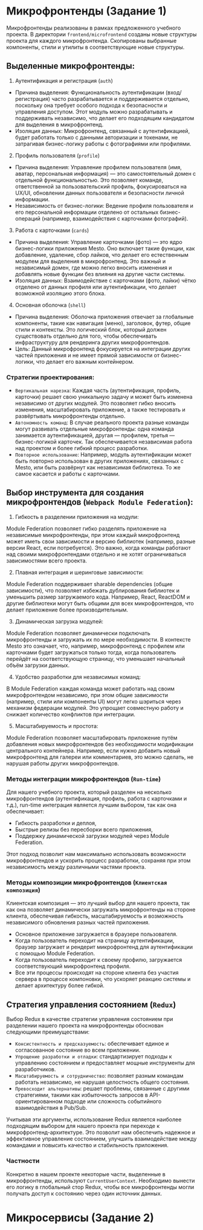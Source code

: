 # Микрофронтенды (Задание 1)

Микрофронтенды реализованы в рамках предложенного учебного проекта. 
В директории `frontend/microfrontend` созданы новые структуры проекта для каждого микрофронтенда.
Скопированы выбранные компоненты, стили и утилиты в соответствующие новые структуры.

## Выделенные микрофронтенды:

1. Аутентификация и регистрация (`auth`)
- Причина выделения: Функциональность аутентификации (вход/регистрация) часто разрабатывается и поддерживается отдельно, 
поскольку она требует особого подхода к безопасности и управления доступом. Этот модуль можно разрабатывать 
и поддерживать независимо, что делает его подходящим кандидатом для выделения в микрофронтенд.
- Изоляция данных: Микрофронтенд, связанный с аутентификацией, будет работать только с данными авторизации и токенами, 
не затрагивая бизнес-логику работы с фотографиями или профилями.
2. Профиль пользователя (`profile`)
- Причина выделения: Управление профилем пользователя (имя, аватар, персональная информация) — это самостоятельный домен с отдельной функциональностью. 
Это позволяет команде, ответственной за пользовательский профиль, фокусироваться на UX/UI, обновлении данных пользователя и безопасности личной информации.
- Независимость от бизнес-логики: Ведение профиля пользователя и его персональной информации отделено от остальных бизнес-операций 
(например, взаимодействия с карточками фотографий).
3. Работа с карточками (`cards`)
- Причина выделения: Управление карточками (фото) — это ядро бизнес-логики приложения Mesto. 
Оно включает такие функции, как добавление, удаление, сбор лайков, что делает его естественным модулем для выделения в микрофронтенд. 
Это важный и независимый домен, где можно легко вносить изменения и добавлять новые функции без влияния на другие части системы.
- Изоляция данных: Взаимодействие с карточками (фото, лайки) чётко отделено от данных профиля или аутентификации, что делает возможной изоляцию этого блока.
4. Основная оболочка (`shell`)
- Причина выделения: Оболочка приложения отвечает за глобальные компоненты, такие как навигация (меню), заголовок, футер, общие стили и контексты. 
Это логический блок, который должен существовать отдельно для того, чтобы обеспечивать инфраструктуру для рендеринга других микрофронтендов.
- Цель: Данный микрофронтенд фокусируется на интеграции других частей приложения и не имеет прямой зависимости от бизнес-логики, что делает его важным контейнером.

### Стратегии проектирования:
- `Вертикальная нарезка`: Каждая часть (аутентификация, профиль, карточки) решает свою уникальную задачу и может быть изменена независимо от других модулей. 
Это позволяет гибко вносить изменения, масштабировать приложение, а также тестировать и развёртывать микрофронтенды отдельно.
- `Автономность команд`: В случае реального проекта разные команды могут развивать отдельные микрофронтенды: одна команда занимается аутентификацией, 
другая — профилем, третья — бизнес-логикой карточек. Так обеспечивается независимая работа над проектом и более гибкий процесс разработки.
- `Повторное использование`: Например, модуль аутентификации может быть повторно использован в других приложениях, связанных с Mesto, 
или быть развёрнут как независимая библиотека. То же самое касается и работы с карточками.


## Выбор инструмента для создания микрофронтендов (`Webpack Module Federation`):

1) Гибкость в разделении приложения на модули:

Module Federation позволяет гибко разделять приложение на независимые микрофронтенды, 
при этом каждый микрофронтенд может иметь свои зависимости и версию библиотек (например, разные версии React, если потребуется).
Это важно, когда команды работают над своими микрофронтендами отдельно и не хотят ограничиваться зависимостями всего проекта.

2) Плавная интеграция и шеринговые зависимости:

Module Federation поддерживает sharable dependencies (общие зависимости), 
что позволяет избежать дублирования библиотек и уменьшить размер загружаемого кода. 
Например, React, ReactDOM и другие библиотеки могут быть общими для всех микрофронтендов, 
что делает приложение более производительным.

3) Динамическая загрузка модулей:

Module Federation позволяет динамически подключать микрофронтенды и загружать их по мере необходимости. 
В контексте Mesto это означает, что, например, микрофронтенд с профилем или карточками будет загружаться только тогда, 
когда пользователь перейдёт на соответствующую страницу, что уменьшает начальный объём загрузки данных.

4) Удобство разработки для независимых команд:

В Module Federation каждая команда может работать над своим микрофронтендом независимо, 
при этом общие зависимости (например, стили или компоненты UI) могут легко шэриться через механизм федерации модулей. 
Это упрощает совместную работу и снижает количество конфликтов при интеграции.

5) Масштабируемость и простота:

Module Federation позволяет масштабировать приложение путём добавления новых микрофронтендов 
без необходимости модификации центрального контейнера. Например, если нужно добавить новый 
микрофронтенд для галереи или комментариев, это можно сделать, не нарушая работы других микрофронтендов.

### Методы интеграции микрофронтендов (`Run-time`)
Для нашего учебного проекта, который разделен на несколько микрофронтендов (аутентификация, профиль, работа с карточками и т.д.), 
run-time интеграция является лучшим выбором, так как она обеспечивает:

- Гибкость разработки и деплоя,
- Быстрые релизы без пересборки всего приложения,
- Поддержку динамической загрузки модулей через Module Federation.

Этот подход позволит нам максимально использовать возможности микрофронтендов и ускорить процесс разработки, 
сохраняя при этом независимость между различными частями проекта.


### Методы композиции микрофронтендов (`Клиентская композиция`)
Клиентская композиция — это лучший выбор для нашего проекта, так как она позволяет динамически загружать микрофронтенды на стороне клиента, 
обеспечивая гибкость, масштабируемость и возможность независимого обновления разных частей приложения.

- Основное приложение загружается в браузере пользователя.
- Когда пользователь переходит на страницу аутентификации, браузер загружает и рендерит микрофронтенд для аутентификации с помощью Module Federation.
- Когда пользователь переходит к своему профилю, загружается соответствующий микрофронтенд профиля.
- Все эти процессы происходят на стороне клиента без участия сервера в процессе компоновки, что ускоряет реакцию системы и делает архитектуру более гибкой.


## Стратегия управления состоянием (`Redux`)
Выбор Redux в качестве стратегии управления состоянием при разделении нашего проекта на микрофронтенды обоснован следующими преимуществами:

- `Консистентность и предсказуемость`: обеспечивает единое и согласованное состояние во всем приложении.
- `Упрощение разработки и отладки`: стандартизирует подходы к управлению состоянием и предоставляет мощные инструменты для разработчиков.
- `Масштабируемость и сотрудничество`: позволяет разным командам работать независимо, не нарушая целостность общего состояния.
- `Превосходит альтернативы`: решает проблемы, связанные с другими стратегиями, 
такими как избыточность запросов в API-ориентированном подходе или сложность событийного взаимодействия в Pub/Sub.

Учитывая эти аргументы, использование Redux является наиболее подходящим выбором для нашего проекта при переходе к микрофронтенд-архитектуре. 
Это позволит нам обеспечить надежное и эффективное управление состоянием, улучшить взаимодействие между командами и повысить качество и стабильность приложения.

### Частности
Конкретно в нашем проекте некоторые части, выделенные в микрофронтенды, используют `CurrentUserContext`.
Необходимо вынести его логику в глобальный стор Redux, чтобы все микрофронтенды могли получать доступ к состоянию через один источник данных.


# Микросервисы (Задание 2)